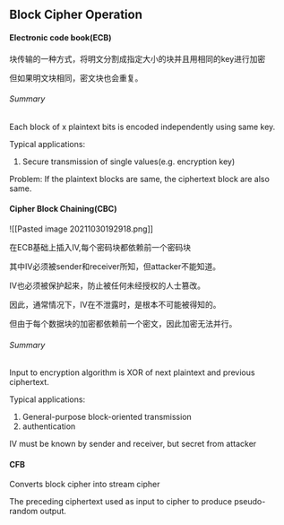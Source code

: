 ## Block Cipher Operation
#### Electronic code book(ECB)
块传输的一种方式，将明文分割成指定大小的块并且用相同的key进行加密

但如果明文块相同，密文块也会重复。
###### Summary
Each block of x plaintext bits is encoded independently using same key.

Typical applications:
1. Secure transmission of single values(e.g. encryption key)

Problem:
If the plaintext blocks are same, the ciphertext block are also same.
#### Cipher Block Chaining(CBC)
![[Pasted image 20211030192918.png]]

在ECB基础上插入IV,每个密码块都依赖前一个密码块

其中IV必须被sender和receiver所知，但attacker不能知道。

IV也必须被保护起来，防止被任何未经授权的人士篡改。

因此，通常情况下，IV在不泄露时，是根本不可能被得知的。

但由于每个数据块的加密都依赖前一个密文，因此加密无法并行。

###### Summary
Input to encryption algorithm is XOR of next plaintext and previous ciphertext.

Typical applications:
1. General-purpose block-oriented transmission
2. authentication

IV must be known by sender and receiver, but secret from attacker

#### CFB
Converts block cipher into stream cipher

The preceding ciphertext used as input to cipher to produce pseudo-random output.

